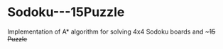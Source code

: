 # Sodoku---15Puzzle
Implementation of A* algorithm for solving 4x4 Sodoku boards and  ~~~15 Puzzle~~
